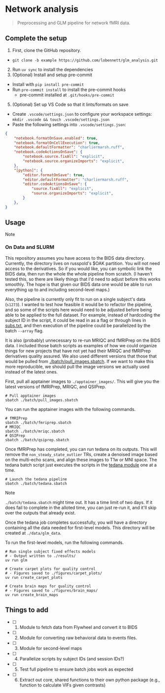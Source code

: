 # Network analysis 

> Preprocessing and GLM pipeline for network fMRI data.

## Complete the setup

1. First, clone the GitHub repository. 
- `git clone -b example https://github.com/lobennett/glm_analysis.git`
2. Run `uv sync` to install the dependencies
3. (Optional) Install and setup pre-commit
- Install with  `pip install pre-commit`
- Run `pre-commit install` to install the pre-commit hooks
	- pre-commit installed at `.git/hooks/pre-commit`
5. (Optional) Set up VS Code so that it lints/formats on save
- Create `.vscode/settings.json` to configure your workspace settings: `mkdir .vscode && touch .vscode/settings.json`
- Paste the following settings into `.vscode/settings.json`:
```json
{
    "notebook.formatOnSave.enabled": true,
    "notebook.formatOnCellExecution": true,
    "notebook.defaultFormatter": "charliermarsh.ruff",
    "notebook.codeActionsOnSave": {
        "notebook.source.fixAll": "explicit",
        "notebook.source.organizeImports": "explicit",
    },
    "[python]": {
        "editor.formatOnSave": true,
        "editor.defaultFormatter": "charliermarsh.ruff",
        "editor.codeActionsOnSave": {
            "source.fixAll": "explicit",
            "source.organizeImports": "explicit",
        }
    },
}
```

## Usage 

> [!NOTE]
> ### On Data and SLURM
> This repository assumes you have access to the BIDS data directory. Currently, the directory lives on russpold's $OAK partition. You will not need access to the derivatives. So if you would like, you can symbolic link the BIDS data, then run the whole the whole pipeline from scratch. (I haven't tested this, so there are likely things that I'd need to adjust before this works smoothly. The hope is that given our BIDS data one would be able to run everything up to and including second-level maps.) 
> 
> Also, the pipeline is currently only fit to run on a single subject's data (`s1273`). I wanted to test how feasible it would be to refactor the pipeline, and so some of the scripts here would need to be adjusted before being able to be applied to the full dataset. For example, instead of hardcoding the subject ID in the script, it could be read in as a flag or through lines in [subs.txt](./subs.txt), and then execution of the pipeline could be parallelized by the batch `--array` flag. 
> 
> It is also (probably) unnecessary to re-run MRIQC and fMRIPrep on the BIDS data. I included those batch scripts as examples of how we could organize things for new projects that have not yet had their MRIQC and fMRIPrep derivatives quality assured. We also used different versions that those that would be pulled from [./batch/pull_images.sbatch](./batch/pull_images.sbatch). If we want to make this more reproducible, we should pull the image versions we actually used instead of the latest ones. 

First, pull all apptainer images to `./apptainer_images/`. This will give you the latest versions of fMRIPrep, MRIQC, and QSIPrep.

```
# Pull apptainer images 
sbatch ./batch/pull_images.sbatch
```

You can run the apptainer images with the following commands. 
```
# fMRIPrep
sbatch ./batch/fmriprep.sbatch
# MRIQC
sbatch ./batch/mriqc.sbatch
# QSIPrep
sbatch ./batch/qsiprep.sbatch
```

Once fMRIPrep has completed, you can run tedana on its outputs. This will remove the `non_steady_state_outlier` TRs, create a denoised image based on the multi-echo scans, and align these images to T1w or MNI space. The tedana batch script just executes the scripts in the [tedana module](./src/network_analysis/tedana/) one at a time.

```
# Launch the tedana pipeline
sbatch ./batch/tedana.sbatch
```
> [!NOTE]
> `./batch/tedana.sbatch` might time out. It has a time limit of two days. If it does fail to complete in the alloted time, you can just re-run it, and it'll skip over the outputs that already exist. 

Once the tedana job completes successfully, you will have a directory containing all the data needed for first-level models. This directory will be created at `./data/glm_data`. 

To run the first-level models, run the following commands.
```
# Run single subject fixed effects models
# - Output written to ./results/
uv run glm

# Create carpet plots for quality control
# - Figures saved to ./figures/carpet_plots/
uv run create_carpet_plots

# Create brain maps for quality control
# - Figures saved to ./figures/brain_maps/
uv run create_brain_maps
```

## Things to add

- [ ] 1. Module to fetch data from Flywheel and convert it to BIDS
- [ ] 2. Module for converting raw behavioral data to events files. 
- [ ] 3. Module for second-level maps
- [ ] 4. Parallelize scripts by subject IDs (and session IDs?)
- [ ] 5. Test full pipeline to ensure batch jobs work as expected
- [ ] 6. Extract out core, shared functions to their own python package (e.g., function to calculate VIFs given contrasts)